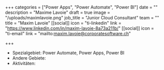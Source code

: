 +++
categories = ["Power Apps", "Power Automate", "Power BI"]
date = ""
description = "Maxime Lavoie"
draft = true
image = "/uploads/maximlavoie.png"
job_title = "Junior Cloud Consultant"
team = ""
title = "Maxim Lavoie"
[[social]]
icon = "ti-linkedin"
link = "https://www.linkedin.com/in/maxim-lavoie-8a73a211b/"
[[social]]
icon = "ti-email"
link = "mailto:maxim.lavoie@corporatesoftware.ch"

+++
* Spezialgebiet: Power Automate, Power Apps, Power BI
* Andere Gebiete:
* Aktivitäten: